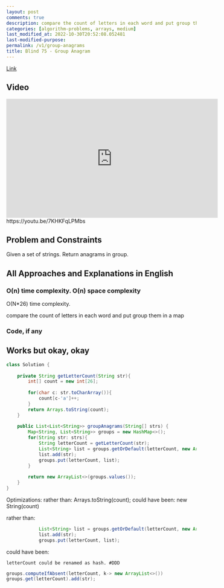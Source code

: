 ```yaml
---
layout: post
comments: true
description: compare the count of letters in each word and put group them in a map
categories: [algorithm-problems, arrays, medium]
last_modified_at: 2022-10-30T20:52:08.052481
last-modified-purpose:
permalink: /v1/group-anagrams
title: Blind 75 - Group Anagram
---
```


[Link](https://leetcode.com/problems/group-anagrams/)

## Video

<iframe width="560" height="315" src="https://www.youtube.com/embed/7KHKFqLPMbs" title="YouTube video player" frameborder="0" allow="accelerometer; autoplay; clipboard-write; encrypted-media; gyroscope; picture-in-picture" allowfullscreen></iframe>https://youtu.be/7KHKFqLPMbs

## Problem and Constraints

Given a set of strings. Return anagrams in group.

## All Approaches and Explanations in English

### O(n) time complexity. O(n) space complexity

O(N*26) time complexity.

compare the count of letters in each word and put group them in a map

### Code, if any

## Works but okay, okay
```java
class Solution {
    
    private String getLetterCount(String str){
        int[] count = new int[26];
        
        for(char c: str.toCharArray()){
            count[c-'a']++;
        }
        return Arrays.toString(count);
    }
    
    public List<List<String>> groupAnagrams(String[] strs) {
        Map<String, List<String>> groups = new HashMap<>();
        for(String str: strs){
            String letterCount = getLetterCount(str);
            List<String> list = groups.getOrDefault(letterCount, new ArrayList<>());
            list.add(str);
            groups.put(letterCount, list);
        }
        
        return new ArrayList<>(groups.values());   
    }
}
```

Optimizations:
rather than: Arrays.toString(count); 
could have been: new String(count)

rather than:
```java
            List<String> list = groups.getOrDefault(letterCount, new ArrayList<>());
            list.add(str);
            groups.put(letterCount, list);
```
could have been:

```
letterCount could be renamed as hash. #DDD
```

```java
groups.computeIfAbsent(letterCount, k-> new ArrayList<>())
groups.get(letterCount).add(str);
```